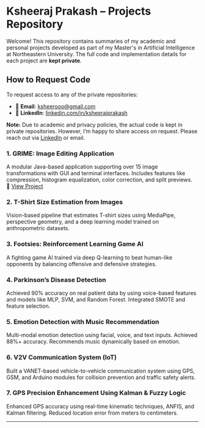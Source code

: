 # Ksheeraj Prakash – Projects Repository

Welcome! This repository contains summaries of my academic and personal projects developed as part of my Master's in Artificial Intelligence at Northeastern University. The full code and implementation details for each project are **kept private**.

## How to Request Code

To request access to any of the private repositories:

- 📧 **Email**: ksheerooo@gmail.com  
- 💼 **LinkedIn**: [linkedin.com/in/ksheerajprakash](https://linkedin.com/in/ksheerajprakash)

**Note:** Due to academic and privacy policies, the actual code is kept in private repositories. However, I’m happy to share access on request. Please reach out via [LinkedIn](https://linkedin.com/in/your-profile) or email.

### 1. **GRIME: Image Editing Application**  
A modular Java-based application supporting over 15 image transformations with GUI and terminal interfaces. Includes features like compression, histogram equalization, color correction, and split previews.  
🔗 [View Project](https://github.com/KsheerajP/Image-Editing-Application)  

### 2. **T-Shirt Size Estimation from Images**  
Vision-based pipeline that estimates T-shirt sizes using MediaPipe, perspective geometry, and a deep learning model trained on anthropometric datasets.  

### 3. **Footsies: Reinforcement Learning Game AI**  
A fighting game AI trained via deep Q-learning to beat human-like opponents by balancing offensive and defensive strategies.  

### 4. **Parkinson’s Disease Detection**  
Achieved 90% accuracy on real patient data by using voice-based features and models like MLP, SVM, and Random Forest. Integrated SMOTE and feature selection.  

### 5. **Emotion Detection with Music Recommendation**  
Multi-modal emotion detection using facial, voice, and text inputs. Achieved 88%+ accuracy. Recommends music dynamically based on emotion.  

### 6. **V2V Communication System (IoT)**  
Built a VANET-based vehicle-to-vehicle communication system using GPS, GSM, and Arduino modules for collision prevention and traffic safety alerts.  

### 7. **GPS Precision Enhancement Using Kalman & Fuzzy Logic**  
Enhanced GPS accuracy using real-time kinematic techniques, ANFIS, and Kalman filtering. Reduced location error from meters to centimeters.  

---

